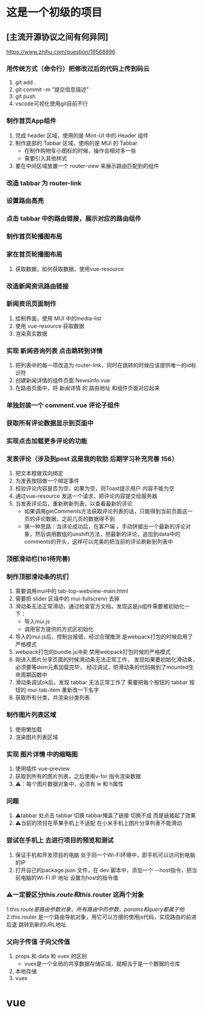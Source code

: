 # 这是一个初级的项目

## [主流开源协议之间有何异同]

<https://www.zhihu.com/question/19568896>

### 用传统方式（命令行）把修改过后的代码上传到码云

1. git add .
2. git commit -m "提交信息描述"
3. git push
4. vscode可视化使用git目前不行

### 制作首页App组件

1. 完成 header 区域，使用的是 Mint-UI 中的 Header 组件
2. 制作底部的 Tabbar 区域，使用的是 MUI 的 Tabbar
   - 在制作购物车小图标的时候，操作会相对多一些
   - 需要引入其他样式
3. 要在中间区域放置一个 router-view 来展示路由匹配到的组件

### 改造 tabbar 为 router-link

### 设置路由高亮

### 点击 tabbar 中的路由链接，展示对应的路由组件

### 制作首页轮播图布局

### 家在首页轮播图布局

1. 获取数据，如何获取数据，使用vue-resource

### 改造新闻资讯路由链接

### 新闻资讯页面制作

1. 绘制界面，使用 MUI 中的media-list
2. 使用 vue-resource 获取数据
3. 渲染真实数据

### 实现 新闻咨询列表 点击跳转到详情

1. 把列表中的每一项改造为 router-link，同时在跳转的时候应该提供唯一的id标识符
2. 创建新闻详情的组件页面 NewsInfo.vue
3. 在路由页面中，将 新闻详情 的 路由地址 和组件页面对应起来

### 单独封装一个 comment.vue 评论子组件

### 获取所有评论数据显示到页面中

### 实现点击加载更多评论的功能

### 发表评论（涉及到post 这是我的软肋 后期学习补充完善 156）

1. 把文本框做双向绑定
2. 为发表按钮做一个绑定事件
3. 校验评论内容是否为空，如果为空，则Toast提示用户 内容不能为空
4. 通过vue-resource 发送一个请求，把评论内容提交给服务器
5. 当发表评论后，重新刷新列表，以查看最新的评论
   - 如果调用getComments方法获取评论列表的话，只能得到当前页面这一页的评论数据，之前几页的数据得不到
   - 换一种思路：当评论成功后，在客户端 ，手动拼接出一个最新的评论对象，然后调用数组的unshift方法，把最新的评论，追加到data中的comments的开头，这样可以完美的把当前的评论刷新到列表中

### 顶部滑动栏(161待完善)

### 制作顶部滑动条的坑们

1. 需要调用mui中的 tab-top-webview-main.html
2. 需要把 slider 区域中的 mui-fullscrenn 去掉
3. 滑动条无法正常滑动，通过检查官方文档，发现这是js组件需要被初始化一下：
   - 导入mui.js
   - 调用官方提供的方式区初始化
4. 导入的mui.js后，控制台报错，经过合理推测 是webpack打包的时候启用了严格模式
5. webpack打包的bundle.js冲突  禁用webpack打包时候的严格模式
6. 刚进入图片分享页面的时候滑动条无法正常工作， 发现如果要初始化滑动条， 必须要等dom元素加载完毕，    经过调试，把滑动条的代码搬到了mounted生命周期函数中
7. 滑动条调试ok后，发现  tabbar 无法正常工作了 需要把每个按钮的 tabbar 按钮的 mui-tab-item      重新改一下名字
8. 获取所有分类，并渲染分类列表

### 制作图片列表区域

1. 使用懒加载
2. 渲染图片列表区域

### 实现 图片详情 中的缩略图

1. 使用插件 vue-preview
2. 获取到所有的图片列表，之后使用v-for 指令渲染数据
3. ⚠️：每个图片数据对象中，必须有 w 和 h属性

### 问题

1. ⚠️tabbar 处点击 tabbar 切换  tabbar掩盖了链接  切换不成 而是链接起了效果
2. ⚠️当前的项目在苹果手机上不适配 在小米手机上图片分享列表不能滑动

### 尝试在手机上 去进行项目的预览和测试

1. 保证手机和开发项目的电脑 处于同一个Wi-Fi环境中，即手机可以访问到电脑的IP
2. 打开自己的package.json 文件，在 dev 脚本中，添加一个 --host指令，把当前电脑的Wi-Fi IP 地址
   设置为host的指令值
  
### ⚠️一定要区分this.$route 和 this.$router 这两个对象

1.this.$route 是路由参数对象，所有路由中的参数，params 和 query 都属于他
2.this.$router 是一个路由导航对象，用它可以方便的使用js代码，实现路由的前进 后退 跳转到新的URL地址

### 父向子传值  子向父传值

1. props 和 data 和 vuex 的区别
   - vuex是一个全局的共享数据存储区域，就相当于是一个数据的仓库
2. 本地存储
3. vuex
# vue
